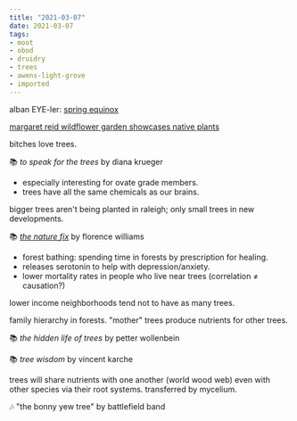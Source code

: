 ```yaml
---
title: "2021-03-07"
date: 2021-03-07
tags:
- moot
- obod
- druidry
- trees
- awens-light-grove
- imported
---
```


alban EYE-ler: [spring equinox](spring%20equinox.md)

[margaret reid wildflower garden showcases native plants](https://www.trianglegardener.com/margaret-reid-wildflower-garden-showcases-native-plants/)

bitches love trees.

📚 *to speak for the trees* by diana krueger
- especially interesting for ovate grade members.
- trees have all the same chemicals as our brains.

bigger trees aren't being planted in raleigh; only small trees in new developments.

📚 [*the nature fix*](the%20nature%20fix.md) by florence williams
- forest bathing: spending time in forests by prescription for healing.
- releases serotonin to help with depression/anxiety.
- lower mortality rates in people who live near trees (correlation ≠ causation?)

lower income neighborhoods tend not to have as many trees.

family hierarchy in forests. "mother" trees produce nutrients for other trees.

📚 *the hidden life of trees* by petter wollenbein

📚 *tree wisdom* by vincent karche

trees will share nutrients with one another (world wood web) even with other species via their root systems. transferred by mycelium.

🎶 "the bonny yew tree" by battlefield band